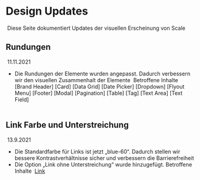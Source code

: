 # Design Updates

​
Diese Seite dokumentiert Updates der visuellen Erscheinung von Scale
​
​
​

## Rundungen

​
11.11.2021
​

- Die Rundungen der Elemente wurden angepasst. Dadurch verbessern wir den visuellen Zusammenhalt der Elemente
  ​
  Betroffene Inhalte
  ​
  [Brand Header] [Card] [Data Grid] [Date Picker] [Dropdown] [Flyout Menu] [Footer] [Modal] [Pagination] [Table] [Tag] [Text Area] [Text Field]  
  ​
  ​
  ​

## Link Farbe und Unterstreichung

​
13.9.2021
​

- Die Standardfarbe für Links ist jetzt „blue-60“. Dadurch stellen wir bessere Kontrastverhältnisse sicher und verbessern die Barrierefreiheit
- Die Option „Link ohne Unterstreichung“ wurde hinzugefügt.
  ​
  Betroffene Inhalte
  ​
  [Link](./?path=/docs/components-link--standard)
